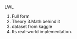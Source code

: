 LWL
1. Full form 
2. Theory
3.Math behind it
4. dataset from kaggle
5. Its real-world implementation. 
